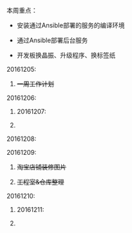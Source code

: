 本周重点：

* 安装通过Ansible部署的服务的编译环境

* 通过Ansible部署后台服务

* 开发板换晶振、升级程序、换标签纸


20161205:

1. ~~一周工作计划~~

20161206:

1. 20161207:

2. 


20161208:



20161209:

1. ~~淘宝店铺装修图片~~

2. ~~工程室&仓库整理~~

20161210:

1. 20161211:

2. 




